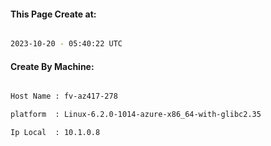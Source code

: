 
   
#### This Page Create at:

```bash

2023-10-20 - 05:40:22 UTC

```

#### Create By Machine:

```bash

Host Name : fv-az417-278

platform  : Linux-6.2.0-1014-azure-x86_64-with-glibc2.35

Ip Local  : 10.1.0.8

```

